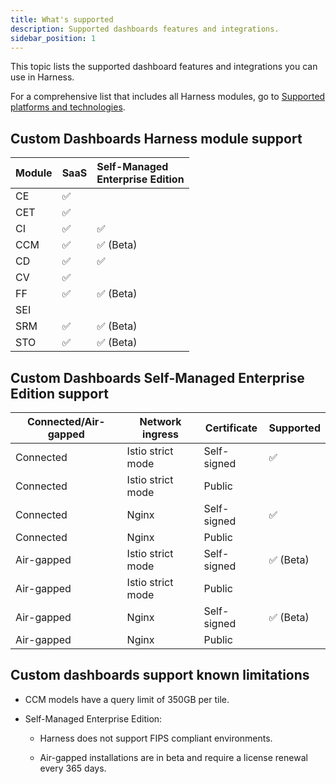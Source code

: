 ```yaml
---
title: What's supported
description: Supported dashboards features and integrations.
sidebar_position: 1
---
```


This topic lists the supported dashboard features and integrations you can use in Harness.

For a comprehensive list that includes all Harness modules, go to [Supported platforms and technologies](/docs/getting-started/supported-platforms-and-technologies).

## Custom Dashboards Harness module support

| Module | SaaS | Self-Managed <br />Enterprise Edition |
| :-- |  :-- | :-- |
| CE | ✅ |  |
| CET| ✅ |  |
| CI | ✅ | ✅ |
| CCM| ✅ | ✅ (Beta) |
| CD | ✅ | ✅ |
| CV | ✅ |  |
| FF | ✅ | ✅ (Beta) |
| SEI|  |  |
| SRM| ✅ | ✅ (Beta) |
| STO| ✅ | ✅ (Beta) |

## Custom Dashboards Self-Managed Enterprise Edition support

| **Connected/Air-gapped** | **Network ingress**         | **Certificate**      | **Supported** |
| ----------------------- | ----------------------------- | -------------------- | ------------------------------- |
| Connected               | Istio strict mode             | Self-signed          | ✅           |
| Connected               | Istio strict mode             | Public          |            |
| Connected               | Nginx             | Self-signed          | ✅           |
| Connected               | Nginx             | Public          |            |
| Air-gapped               | Istio strict mode             | Self-signed          | ✅ (Beta)     |
| Air-gapped               | Istio strict mode             | Public          |            |
| Air-gapped                | Nginx             | Self-signed          | ✅ (Beta)    |
| Air-gapped               | Nginx             | Public          |            |

## Custom dashboards support known limitations

- CCM models have a query limit of 350GB per tile.

- Self-Managed Enterprise Edition:

   - Harness does not support FIPS compliant environments.

   - Air-gapped installations are in beta and require a license renewal every 365 days. 
